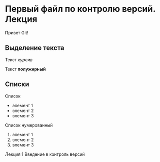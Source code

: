 # Первый файл по контролю версий. Лекция

Привет Git!

## Выделение текста

Текст *курсив*

Текст **полужирный**

## Списки

Список

* элемент 1
* элемент 2
* элемент 3

Список нумерованный

1. элемент 1
2. элемент 2
3. элемент 3

Лекция 1 Введение в контроль версий  
